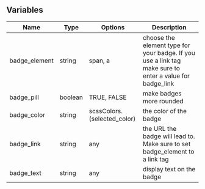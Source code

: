 ## Variables

Name  | Type | Options | Description
--- | --- | --- | ---
badge_element | string | span, a | choose the element type for your badge. If you use a link tag make sure to enter a value for badge_link
badge_pill | boolean | TRUE, FALSE | make badges more rounded
badge_color | string | scssColors.(selected_color) | the color of the badge
badge_link | string | any | the URL the badge will lead to. Make sure to set badge_element to a link tag
badge_text | string | any | display text on the badge
